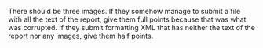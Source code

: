 There should be three images.  If they somehow manage to submit a file with all the text of the report, give them full points because that was what was corrupted.  If they submit formatting XML that has neither the text of the report nor any images, give them half points.